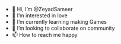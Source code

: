 - 👋 Hi, I’m @ZeyadSameer
- 👀 I’m interested in love
- 🌱 I’m currently learning making Games
- 💞️ I’m looking to collaborate on community 
- 📫 How to reach me happy

<!---
ZeyadSameer/ZeyadSameer is a ✨ special ✨ repository because its `README.md` (this file) appears on your GitHub profile.
You can click the Preview link to take a look at your changes.
--->
